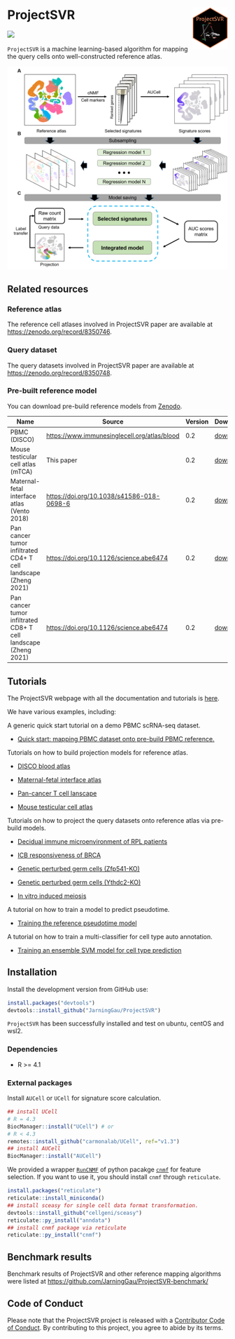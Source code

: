 
# ProjectSVR <img src="man/figures/ProjectSVR-logo.png" align="right" width=80px/>

[![](https://img.shields.io/badge/devel%20version-0.2.0-green.svg)](https://github.com/JarningGau/ProjectSVR)

`ProjectSVR` is a machine learning-based algorithm for mapping the query
cells onto well-constructed reference atlas.

<img src="man/figures/ProjectSVR-workflow.png" width="600" />

## Related resources

### Reference atlas

The reference cell atlases involved in ProjectSVR paper are available at
<https://zenodo.org/record/8350746>.

### Query dataset

The query datasets involved in ProjectSVR paper are available at
<https://zenodo.org/record/8350748>.

### Pre-built reference model

You can download pre-build reference models from
[Zenodo](https://zenodo.org/record/8350732).

| Name                                                            | Source                                         | Version | Download                                                                         |
|-----------------------------------------------------------------|------------------------------------------------|---------|----------------------------------------------------------------------------------|
| PBMC (DISCO)                                                    | <https://www.immunesinglecell.org/atlas/blood> | 0.2     | [download](https://zenodo.org/record/8350732/files/model.disco_pbmc.rds)         |
| Mouse testicular cell atlas (mTCA)                              | This paper                                     | 0.2     | [download](https://zenodo.org/record/8350732/files/model.mTCA.rds)               |
| Maternal-fetal interface atlas (Vento 2018)                     | <https://doi.org/10.1038/s41586-018-0698-6>    | 0.2     | [download](https://zenodo.org/record/8350732/files/model.Vento2018.MFI.rds)      |
| Pan cancer tumor infiltrated CD4+ T cell landscape (Zheng 2021) | <https://doi.org/10.1126/science.abe6474>      | 0.2     | [download](https://zenodo.org/record/8350732/files/model.Zheng2021.CD4Tcell.rds) |
| Pan cancer tumor infiltrated CD8+ T cell landscape (Zheng 2021) | <https://doi.org/10.1126/science.abe6474>      | 0.2     | [download](https://zenodo.org/record/8350732/files/model.Zheng2021.CD8Tcell.rds) |

## Tutorials

The ProjectSVR webpage with all the documentation and tutorials is
[here](https://jarninggau.github.io/ProjectSVR/).

We have various examples, including:

A generic quick start tutorial on a demo PBMC scRNA-seq dataset.

- [Quick start: mapping PBMC dataset onto pre-build PBMC
  reference.](https://jarninggau.github.io/ProjectSVR/articles/quick_start.html)

Tutorials on how to build projection models for reference atlas.

- [DISCO blood
  atlas](https://jarninggau.github.io/ProjectSVR/articles/model_pbmc.html)

- [Maternal-fetal interface
  atlas](https://jarninggau.github.io/ProjectSVR/articles/model_mfia.html)

- [Pan-cancer T cell
  lanscape](https://jarninggau.github.io/ProjectSVR/articles/model_pctl.html)

- [Mouse testicular cell
  atlas](https://jarninggau.github.io/ProjectSVR/articles/model_mtca.html)

Tutorials on how to project the query datasets onto reference atlas via
pre-build models.

- [Decidual immune microenvironment of RPL
  patients](https://jarninggau.github.io/ProjectSVR/articles/mapQuery_immune_RPL.html)

- [ICB responsiveness of
  BRCA](https://jarninggau.github.io/ProjectSVR/articles/mapQuery_ICB_BRCA.html)

- [Genetic perturbed germ cells
  (Zfp541-KO)](https://jarninggau.github.io/ProjectSVR/articles/mapQuery_Zfp541-KO.html)

- [Genetic perturbed germ cells
  (Ythdc2-KO)](https://jarninggau.github.io/ProjectSVR/articles/mapQuery_Ythdc2-KO.html)

- [In vitro induced
  meiosis](https://jarninggau.github.io/ProjectSVR/articles/mapQuery_invitro_meiosis.html)

A tutorial on how to train a model to predict pseudotime.

- [Training the reference pseudotime
  model](https://jarninggau.github.io/ProjectSVR/articles/misc_Ythdc2-KO_pseudotime.html)

A tutorial on how to train a multi-classifier for cell type auto
annotation.

- [Training an ensemble SVM model for cell type
  prediction](https://jarninggau.github.io/ProjectSVR/articles/misc_disco_pbmc_svm.html)

## Installation

Install the development version from GitHub use:

``` r
install.packages("devtools")
devtools::install_github("JarningGau/ProjectSVR")
```

`ProjectSVR` has been successfully installed and test on ubuntu, centOS
and wsl2.

### Dependencies

- R \>= 4.1

### External packages

Install `AUCell` or `UCell` for signature score calculation.

``` r
## install UCell
# R = 4.3
BiocManager::install("UCell") # or
# R < 4.3
remotes::install_github("carmonalab/UCell", ref="v1.3")
## install AUCell
BiocManager::install("AUCell")
```

We provided a wrapper
[`RunCNMF`](https://jarninggau.github.io/ProjectSVR/reference/RunCNMF.html)
of python pacakge [`cnmf`](https://github.com/dylkot/cNMF) for feature
selection. If you want to use it, you should install `cnmf` through
`reticulate`.

``` r
install.packages("reticulate")
reticulate::install_miniconda()
## install sceasy for single cell data format transformation.
devtools::install_github("cellgeni/sceasy")
reticulate::py_install("anndata")
## install cnmf package via reticulate
reticulate::py_install("cnmf")
```

## Benchmark results

Benchmark results of ProjectSVR and other reference mapping algorithms
were listed at <https://github.com/JarningGau/ProjectSVR-benchmark/>

## Code of Conduct

Please note that the ProjectSVR project is released with a [Contributor
Code of
Conduct](https://contributor-covenant.org/version/2/1/CODE_OF_CONDUCT.html).
By contributing to this project, you agree to abide by its terms.
